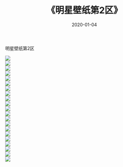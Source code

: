 ﻿---
layout: post
title:  《明星壁纸第2区》
date:   2020-01-04
img: http://img.660000.xyz/Sharelink/壁纸/明星壁纸/000-2.jpg
categories: [美女, 清纯, 唯美]
---

明星壁纸第2区

  ![](http://img.660000.xyz/Sharelink/壁纸/明星壁纸/042.jpg) <br> ![](http://img.660000.xyz/Sharelink/壁纸/明星壁纸/043.jpg) <br> ![](http://img.660000.xyz/Sharelink/壁纸/明星壁纸/044.jpg) <br> ![](http://img.660000.xyz/Sharelink/壁纸/明星壁纸/045.jpg) <br> ![](http://img.660000.xyz/Sharelink/壁纸/明星壁纸/046.jpg) <br> ![](http://img.660000.xyz/Sharelink/壁纸/明星壁纸/047.jpg) <br> ![](http://img.660000.xyz/Sharelink/壁纸/明星壁纸/048.jpg) <br> ![](http://img.660000.xyz/Sharelink/壁纸/明星壁纸/049.jpg) <br> ![](http://img.660000.xyz/Sharelink/壁纸/明星壁纸/050.jpg) <br> ![](http://img.660000.xyz/Sharelink/壁纸/明星壁纸/051.jpg) <br> ![](http://img.660000.xyz/Sharelink/壁纸/明星壁纸/052.jpg) <br> ![](http://img.660000.xyz/Sharelink/壁纸/明星壁纸/053.jpg) <br> ![](http://img.660000.xyz/Sharelink/壁纸/明星壁纸/054.jpg) <br> ![](http://img.660000.xyz/Sharelink/壁纸/明星壁纸/055.jpg) <br> ![](http://img.660000.xyz/Sharelink/壁纸/明星壁纸/056.jpg) <br> ![](http://img.660000.xyz/Sharelink/壁纸/明星壁纸/057.jpg) <br> ![](http://img.660000.xyz/Sharelink/壁纸/明星壁纸/058.jpg) <br> ![](http://img.660000.xyz/Sharelink/壁纸/明星壁纸/059.jpg) <br> ![](http://img.660000.xyz/Sharelink/壁纸/明星壁纸/060.jpg) <br> ![](http://img.660000.xyz/Sharelink/壁纸/明星壁纸/061.jpg) <br> ![](http://img.660000.xyz/Sharelink/壁纸/明星壁纸/062.jpg) <br>